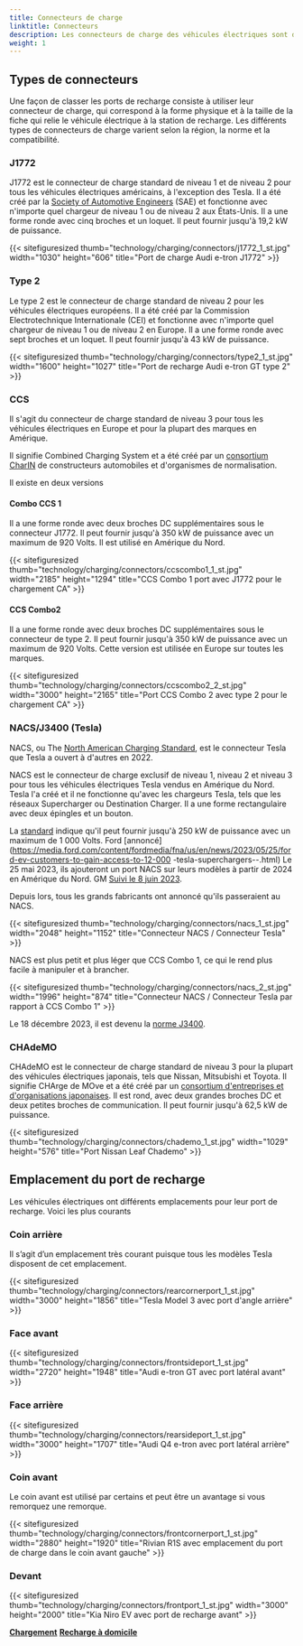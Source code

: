 ```yaml
---
title: Connecteurs de charge
linktitle: Connecteurs
description: Les connecteurs de charge des véhicules électriques sont disponibles en différents types et à différents emplacements.
weight: 1
---
```

<!-- markdownlint-disable MD033 -->

## Types de connecteurs

Une façon de classer les ports de recharge consiste à utiliser leur connecteur de charge, qui correspond à la forme physique et à la taille de la fiche qui relie le véhicule électrique à la station de recharge. Les différents types de connecteurs de charge varient selon la région, la norme et la compatibilité.

### J1772

J1772 est le connecteur de charge standard de niveau 1 et de niveau 2 pour tous les véhicules électriques américains, à l'exception des Tesla. Il a été créé par la [Society of Automotive Engineers](https://www.sae.org/standards/content/j1772_201710/) (SAE) et fonctionne avec n'importe quel chargeur de niveau 1 ou de niveau 2 aux États-Unis. Il a une forme ronde avec cinq broches et un loquet. Il peut fournir jusqu'à 19,2 kW de puissance.

{{< sitefiguresized thumb="technology/charging/connectors/j1772_1_st.jpg" width="1030" height="606" title="Port de charge Audi e-tron J1772" >}}

### Type 2

Le type 2 est le connecteur de charge standard de niveau 2 pour les véhicules électriques européens. Il a été créé par la Commission Electrotechnique Internationale (CEI) et fonctionne avec n'importe quel chargeur de niveau 1 ou de niveau 2 en Europe. Il a une forme ronde avec sept broches et un loquet. Il peut fournir jusqu'à 43 kW de puissance.

{{< sitefiguresized thumb="technology/charging/connectors/type2_1_st.jpg" width="1600" height="1027" title="Port de recharge Audi e-tron GT type 2" >}}

### CCS

Il s'agit du connecteur de charge standard de niveau 3 pour tous les véhicules électriques en Europe et pour la plupart des marques en Amérique.

Il signifie Combined Charging System et a été créé par un [consortium CharIN](https://www.charin.global/) de constructeurs automobiles et d'organismes de normalisation.

Il existe en deux versions

#### Combo CCS 1

Il a une forme ronde avec deux broches DC supplémentaires sous le connecteur J1772. Il peut fournir jusqu'à 350 kW de puissance avec un maximum de 920 Volts. Il est utilisé en Amérique du Nord.

{{< sitefiguresized thumb="technology/charging/connectors/ccscombo1_1_st.jpg" width="2185" height="1294" title="CCS Combo 1 port avec J1772 pour le chargement CA" >}}

#### CCS Combo2

Il a une forme ronde avec deux broches DC supplémentaires sous le connecteur de type 2. Il peut fournir jusqu'à 350 kW de puissance avec un maximum de 920 Volts. Cette version est utilisée en Europe sur toutes les marques.

{{< sitefiguresized thumb="technology/charging/connectors/ccscombo2_2_st.jpg" width="3000" height="2165" title="Port CCS Combo 2 avec type 2 pour le chargement CA" >}}

### NACS/J3400 (Tesla)

NACS, ou The [North American Charging Standard](https://www.tesla.com/blog/opening-north-american-solving-standard), est le connecteur Tesla que Tesla a ouvert à d'autres en 2022.

NACS est le connecteur de charge exclusif de niveau 1, niveau 2 et niveau 3 pour tous les véhicules électriques Tesla vendus en Amérique du Nord. Tesla l'a créé et il ne fonctionne qu'avec les chargeurs Tesla, tels que les réseaux Supercharger ou Destination Charger. Il a une forme rectangulaire avec deux épingles et un bouton.

La [standard](https://tesla-cdn.thron.com/static/HXVNIC_North_American_Charging_Standard_Technical_Specification_TS-0023666_HFTPKZ.pdf) indique qu'il peut fournir jusqu'à 250 kW de puissance avec un maximum de 1 000 Volts. Ford [annoncé](https://media.ford.com/content/fordmedia/fna/us/en/news/2023/05/25/ford-ev-customers-to-gain-access-to-12-000 -tesla-superchargers--.html) Le 25 mai 2023, ils ajouteront un port NACS sur leurs modèles à partir de 2024 en Amérique du Nord. GM [Suivi le 8 juin 2023](https://news.gm.com/newsroom.detail.html/Pages/news/us/en/2023/jun/0608-gm.html).

Depuis lors, tous les grands fabricants ont annoncé qu'ils passeraient au NACS.

{{< sitefiguresized thumb="technology/charging/connectors/nacs_1_st.jpg" width="2048" height="1152" title="Connecteur NACS / Connecteur Tesla" >}}

NACS est plus petit et plus léger que CCS Combo 1, ce qui le rend plus facile à manipuler et à brancher.

{{< sitefiguresized thumb="technology/charging/connectors/nacs_2_st.jpg" width="1996" height="874" title="Connecteur NACS / Connecteur Tesla par rapport à CCS Combo 1" >}}

Le 18 décembre 2023, il est devenu la [norme J3400](https://www.sae.org/standards/content/j3400_202312/).

### CHAdeMO

CHAdeMO est le connecteur de charge standard de niveau 3 pour la plupart des véhicules électriques japonais, tels que Nissan, Mitsubishi et Toyota. Il signifie CHArge de MOve et a été créé par un [consortium d'entreprises et d'organisations japonaises](https://www.chademo.com/). Il est rond, avec deux grandes broches DC et deux petites broches de communication. Il peut fournir jusqu'à 62,5 kW de puissance.

{{< sitefiguresized thumb="technology/charging/connectors/chademo_1_st.jpg" width="1029" height="576" title="Port Nissan Leaf Chademo" >}}

## Emplacement du port de recharge

Les véhicules électriques ont différents emplacements pour leur port de recharge. Voici les plus courants

### Coin arrière

Il s’agit d’un emplacement très courant puisque tous les modèles Tesla disposent de cet emplacement.

{{< sitefiguresized thumb="technology/charging/connectors/rearcornerport_1_st.jpg" width="3000" height="1856" title="Tesla Model 3 avec port d'angle arrière" >}}

### Face avant

{{< sitefiguresized thumb="technology/charging/connectors/frontsideport_1_st.jpg" width="2720" height="1948" title="Audi e-tron GT avec port latéral avant" >}}

### Face arrière

{{< sitefiguresized thumb="technology/charging/connectors/rearsideport_1_st.jpg" width="3000" height="1707" title="Audi Q4 e-tron avec port latéral arrière" >}}

### Coin avant

Le coin avant est utilisé par certains et peut être un avantage si vous remorquez une remorque.

{{< sitefiguresized thumb="technology/charging/connectors/frontcornerport_1_st.jpg" width="2880" height="1920" title="Rivian R1S avec emplacement du port de charge dans le coin avant gauche" >}}

### Devant

{{< sitefiguresized thumb="technology/charging/connectors/frontport_1_st.jpg" width="3000" height="2000" title="Kia Niro EV avec port de recharge avant" >}}

<div class="mt-3 mb-3">
     <a href="../" class="text-decoration-none text-black"><strong><i class="bi-arrow-left"></i> Chargement</strong></a>
     <a href="../homechargement/" class="text-decoration-none text-black float-end"><strong>Recharge à domicile <i class="bi-arrow-right"></i></strong></a>
</div>